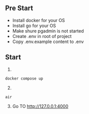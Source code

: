 ## Pre Start
* Install docker for your OS
* Install go for your OS
* Make shure pgadmin is not started
* Create .env in root of project
* Copy .env.example content to .env

## Start

1)
```
docker compose up
```

2)
```
air
```

3) Go TO http://127.0.0.1:4000